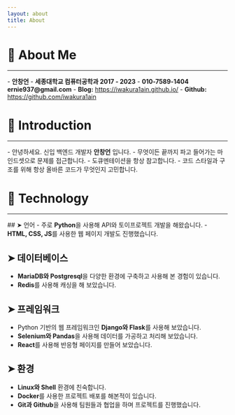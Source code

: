 ```yaml
---
layout: about
title: About
---
```


# 👤 About Me
<hr>
- <b>안창언</b>
- <b>세종대학교 컴퓨터공학과 2017 - 2023</b>
- <b>010-7589-1404 ernie937@gmail.com</b>
- <b>Blog:</b> <a href="https://iwakura1ain.github.io/">https://iwakura1ain.github.io/</a>
- <b>Github:</b> <a href="https://github.com/iwakura1ain">https://github.com/iwakura1ain</a>

# 🔎 Introduction
<hr>
- 안녕하세요. 신입 백엔드 개발자 <b>안창언</b> 입니다. 
- 무엇이든 끝까지 파고 들어가는 마인드셋으로 문제를 접근합니다. 
- 도큐멘테이션을 항상 참고합니다.
- 코드 스타일과 구조를 위해 항상 올바른 코드가 무엇인지 고민합니다. 

# 🤖 Technology
<hr>
<div id="stack-location"></div>
## ➤ 언어 
- 주로 <b>Python</b>을 사용해 API와 토이프로젝트 개발을 해왔습니다. 
- <b>HTML, CSS, JS</b>를 사용한 웹 페이지 개발도 진행했습니다. 

## ➤ 데이터베이스
- <b>MariaDB와 Postgresql</b>을 다양한 환경에 구축하고 사용해 본 경험이 있습니다. 
- <b>Redis</b>를 사용해 캐싱을 해 보았습니다. 

## ➤ 프레임워크 
- Python 기반의 웹 프레임워크인 <b>Django와 Flask</b>를 사용해 보았습니다. 
- <b>Selenium와 Pandas</b>을 사용해 데이터를 가공하고 처리해 보았습니다.
- <b>React</b>를 사용해 반응형 페이지를 만들어 보았습니다.

## ➤ 환경 
- <b>Linux와 Shell</b> 환경에 친숙합니다. 
- <b>Docker</b>를 사용한 프로젝트 배포를 해본적이 있습니다.
- <b>Git과 Github</b>을 사용해 팀원들과 협업을 하며 프로젝트를 진행했습니다.

